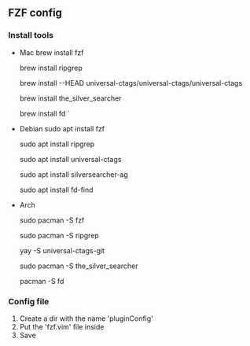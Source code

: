 ## FZF config

### Install tools

- Mac
  brew install fzf

  brew install ripgrep

  brew install --HEAD universal-ctags/universal-ctags/universal-ctags

  brew install the_silver_searcher

  brew install fd `

- Debian
  sudo apt install fzf

  sudo apt install ripgrep

  sudo apt install universal-ctags

  sudo apt install silversearcher-ag

  sudo apt install fd-find 

- Arch

  sudo pacman -S fzf

  sudo pacman -S ripgrep

  yay -S universal-ctags-git

  sudo pacman -S the_silver_searcher

  pacman -S fd 


### Config file
  1. Create a dir with the name 'pluginConfig' 
  2. Put the 'fzf.vim' file inside
  3. Save



